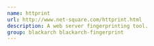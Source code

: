 ```yaml
---
name: httprint
url: http://www.net-square.com/httprint.html
description: A web server fingerprinting tool.
group: blackarch blackarch-fingerprint
---
```

